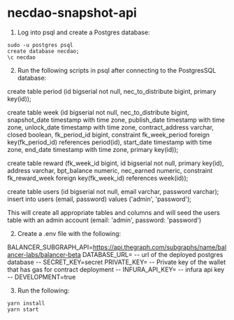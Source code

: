 # necdao-snapshot-api

1. Log into psql and create a Postgres database:

```
sudo -u postgres psql
create database necdao;
\c necdao
```

2. Run the following scripts in psql after connecting to the PostgresSQL database:

create table period (id bigserial not null, nec_to_distribute bigint, primary key(id));

create table week (id bigserial not null, nec_to_distribute bigint, snapshot_date timestamp with time zone, publish_date timestamp with time zone, unlock_date timestamp with time zone, contract_address varchar, closed boolean, fk_period_id bigint, constraint fk_week_period foreign key(fk_period_id) references period(id), start_date timestamp with time zone, end_date timestamp with time zone, primary key(id));

create table reward (fk_week_id bigint, id bigserial not null, primary key(id), address varchar, bpt_balance numeric, nec_earned numeric, constraint fk_reward_week foreign key(fk_week_id) references week(id));

create table users (id bigserial not null, email varchar, password varchar);
insert into users (email, password) values ('admin', 'password');

This will create all appropriate tables and columns and will seed the users table with an admin account (email: 'admin', password: 'password')

2. Create a .env file with the following:

BALANCER_SUBGRAPH_API=https://api.thegraph.com/subgraphs/name/balancer-labs/balancer-beta
DATABASE_URL= -- url of the deployed postgres database --
SECRET_KEY=secret
PRIVATE_KEY= -- Private key of the wallet that has gas for contract deployment --
INFURA_API_KEY= -- infura api key --
DEVELOPMENT=true

3. Run the following:

```
yarn install
yarn start
```
